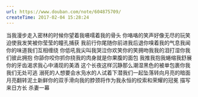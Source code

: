 ```yaml
---
url: https://www.douban.com/note/604875709/
createTime: 2017-02-04 15:28:24
---
```


当我漫步走入密林的时候你望着我嗫嚅着我的骨头
你咯咯的笑声好像无尽的玩笑迫使我发笑被你莹莹的瞳孔捕获
我前行你尾随你前进我后退你嗅着我的气息我闻你的味道我们互相缠绕
你低吼我尖叫我哭泣你欢笑你的笑拥吻我我的泪打湿你我们彼此拥抱
你舔你咬你抓你挠我的肉身就是你果腹的面包
我推我抱我蜷缩我舒展你的牙齿渴求我心中涌现的美酒
这个长夜这样沉静那么潮湿黑色的被单包裹你我我们无处可逃
溺死的人想要会水凫水的人试着下潜我们一起坠落转向月亮的暗面
月亮翻转泥土新鲜你的双手滑向我的脖颈将作为我永恒的绞索和荣耀的冠冕
描写来日方长 杀妻一幕